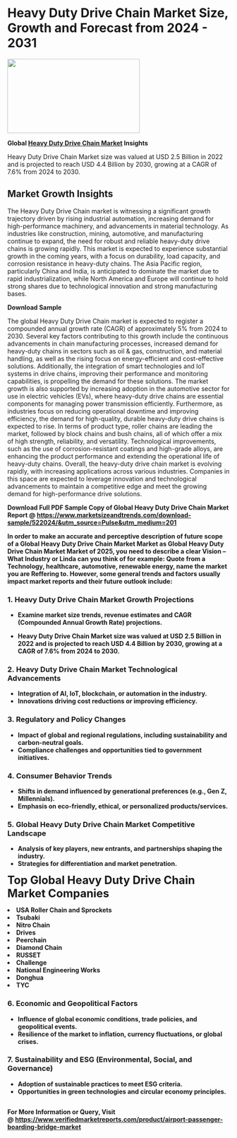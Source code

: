 <H1>Heavy Duty Drive Chain Market Size, Growth and Forecast from 2024 - 2031</H1><img class="aligncenter size-medium wp-image-584254" src="https://thirdeyenews.in/wp-content/uploads/2024/09/Global-Market-Research-300x168.jpeg" alt="" width="300" height="168" /><p><strong>Global&nbsp;<a href="https://www.marketsizeandtrends.com/download-sample/522024/&amp;utm_source=Pulse&amp;utm_medium=201">Heavy Duty Drive Chain Market</a> Insights</strong></p><p>Heavy Duty Drive Chain Market size was valued at USD 2.5 Billion in 2022 and is projected to reach USD 4.4 Billion by 2030, growing at a CAGR of 7.6% from 2024 to 2030.</p><p><h2>Market Growth Insights</h2> <p>The Heavy Duty Drive Chain market is witnessing a significant growth trajectory driven by rising industrial automation, increasing demand for high-performance machinery, and advancements in material technology. As industries like construction, mining, automotive, and manufacturing continue to expand, the need for robust and reliable heavy-duty drive chains is growing rapidly. This market is expected to experience substantial growth in the coming years, with a focus on durability, load capacity, and corrosion resistance in heavy-duty chains. The Asia Pacific region, particularly China and India, is anticipated to dominate the market due to rapid industrialization, while North America and Europe will continue to hold strong shares due to technological innovation and strong manufacturing bases.</p> <p><strong>Download Sample</strong></p> <p>The global Heavy Duty Drive Chain market is expected to register a compounded annual growth rate (CAGR) of approximately 5% from 2024 to 2030. Several key factors contributing to this growth include the continuous advancements in chain manufacturing processes, increased demand for heavy-duty chains in sectors such as oil & gas, construction, and material handling, as well as the rising focus on energy-efficient and cost-effective solutions. Additionally, the integration of smart technologies and IoT systems in drive chains, improving their performance and monitoring capabilities, is propelling the demand for these solutions. The market growth is also supported by increasing adoption in the automotive sector for use in electric vehicles (EVs), where heavy-duty drive chains are essential components for managing power transmission efficiently. Furthermore, as industries focus on reducing operational downtime and improving efficiency, the demand for high-quality, durable heavy-duty drive chains is expected to rise. In terms of product type, roller chains are leading the market, followed by block chains and bush chains, all of which offer a mix of high strength, reliability, and versatility. Technological improvements, such as the use of corrosion-resistant coatings and high-grade alloys, are enhancing the product performance and extending the operational life of heavy-duty chains. Overall, the heavy-duty drive chain market is evolving rapidly, with increasing applications across various industries. Companies in this space are expected to leverage innovation and technological advancements to maintain a competitive edge and meet the growing demand for high-performance drive solutions. <p><strong></p><p><span class=""><strong>Download Full PDF Sample Copy of Global Heavy Duty Drive Chain Market Report</strong> @ <a href="https://www.marketsizeandtrends.com/download-sample/522024/&amp;utm_source=Pulse&amp;utm_medium=201" target="_blank">https://www.marketsizeandtrends.com/download-sample/522024/&amp;utm_source=Pulse&amp;utm_medium=201</a></span></p><p>In order to make an accurate and perceptive description of future scope of a Global&nbsp;Heavy Duty Drive Chain Market Market as Global&nbsp;Heavy Duty Drive Chain Market Market of 2025, you need to describe a clear Vision &ndash; What Industry or Linda can you think of for example: Quote from a Technology, healthcare, automotive, renewable energy, name the market you are Reffering to. However, some general trends and factors usually impact market reports and their future outlook include:</p><h3>1.&nbsp;<strong>Heavy Duty Drive Chain Market Growth Projections</strong></h3><ul><li>Examine market size trends, revenue estimates and CAGR (Compounded Annual Growth Rate) projections.</li><li><p>Heavy Duty Drive Chain Market size was valued at USD 2.5 Billion in 2022 and is projected to reach USD 4.4 Billion by 2030, growing at a CAGR of 7.6% from 2024 to 2030.</p></li></ul><h3>2.&nbsp;<strong>Heavy Duty Drive Chain Market Technological Advancements</strong></h3><ul><li>Integration of AI, IoT, blockchain, or automation in the industry.</li><li>Innovations driving cost reductions or improving efficiency.</li></ul><h3>3.&nbsp;<strong>Regulatory and Policy Changes</strong></h3><ul><li>Impact of global and regional regulations, including sustainability and carbon-neutral goals.</li><li>Compliance challenges and opportunities tied to government initiatives.</li></ul><h3>4.&nbsp;<strong>Consumer Behavior Trends</strong></h3><ul><li>Shifts in demand influenced by generational preferences (e.g., Gen Z, Millennials).</li><li>Emphasis on eco-friendly, ethical, or personalized products/services.</li></ul><h3>5.&nbsp;<strong>Global Heavy Duty Drive Chain Market Competitive Landscape</strong></h3><ul><li>Analysis of key players, new entrants, and partnerships shaping the industry.</li><li>Strategies for differentiation and market penetration.</li></ul><p data-pm-slice="1 1 []"><span style="color: inherit; font-family: inherit; font-size: 25px;">Top Global Heavy Duty Drive Chain Market Companies</span></p><div class="" data-test-id=""><p><li>USA Roller Chain and Sprockets</li><li> Tsubaki</li><li> Nitro Chain</li><li> Drives</li><li> Peerchain</li><li> Diamond Chain</li><li> RUSSET</li><li> Challenge</li><li> National Engineering Works</li><li> Donghua</li><li> TYC</li></p></div><h3>6.&nbsp;<strong>Economic and Geopolitical Factors</strong></h3><ul><li>Influence of global economic conditions, trade policies, and geopolitical events.</li><li>Resilience of the market to inflation, currency fluctuations, or global crises.</li></ul><h3>7.&nbsp;<strong>Sustainability and ESG (Environmental, Social, and Governance)</strong></h3><ul><li>Adoption of sustainable practices to meet ESG criteria.</li><li>Opportunities in green technologies and circular economy principles.</li></ul><h2><strong style="font-size: 14px;">For More Information or Query, Visit @&nbsp;</strong><a style="background-color: #ffffff; font-size: 14px;" href="https://www.marketsizeandtrends.com/report/heavy-duty-drive-chain-market/" target="_blank">https://www.verifiedmarketreports.com/product/airport-passenger-boarding-bridge-market</a></h2>
